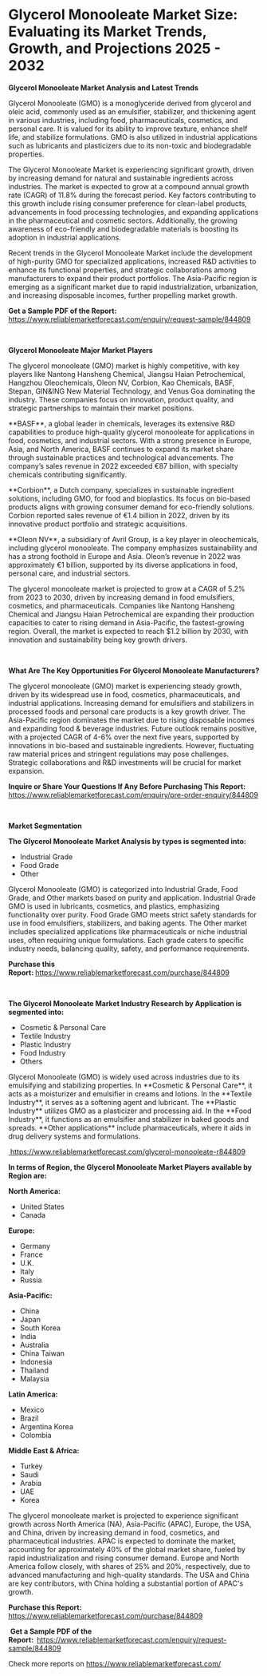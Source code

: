 <p><h1>Glycerol Monooleate Market Size: Evaluating its Market Trends, Growth, and Projections 2025 - 2032</h1></p><p><strong>Glycerol Monooleate Market Analysis and Latest Trends</strong></p>
<p><p>Glycerol Monooleate (GMO) is a monoglyceride derived from glycerol and oleic acid, commonly used as an emulsifier, stabilizer, and thickening agent in various industries, including food, pharmaceuticals, cosmetics, and personal care. It is valued for its ability to improve texture, enhance shelf life, and stabilize formulations. GMO is also utilized in industrial applications such as lubricants and plasticizers due to its non-toxic and biodegradable properties.</p><p>The Glycerol Monooleate Market is experiencing significant growth, driven by increasing demand for natural and sustainable ingredients across industries. The market is expected to grow at a compound annual growth rate (CAGR) of 11.8% during the forecast period. Key factors contributing to this growth include rising consumer preference for clean-label products, advancements in food processing technologies, and expanding applications in the pharmaceutical and cosmetic sectors. Additionally, the growing awareness of eco-friendly and biodegradable materials is boosting its adoption in industrial applications.</p><p>Recent trends in the Glycerol Monooleate Market include the development of high-purity GMO for specialized applications, increased R&D activities to enhance its functional properties, and strategic collaborations among manufacturers to expand their product portfolios. The Asia-Pacific region is emerging as a significant market due to rapid industrialization, urbanization, and increasing disposable incomes, further propelling market growth.</p></p>
<p><strong>Get a Sample PDF of the Report:&nbsp;</strong> <a href="https://www.reliablemarketforecast.com/enquiry/request-sample/844809?utm_campaign=1893&utm_medium=2&utm_source=Github&utm_content=ia&utm_term=26012025&utm_id=glycerol-monooleate">https://www.reliablemarketforecast.com/enquiry/request-sample/844809</a></p>
<p>&nbsp;</p>
<p><strong>Glycerol Monooleate Major Market Players</strong></p>
<p><p>The glycerol monooleate (GMO) market is highly competitive, with key players like Nantong Hansheng Chemical, Jiangsu Haian Petrochemical, Hangzhou Oleochemicals, Oleon NV, Corbion, Kao Chemicals, BASF, Stepan, GIN&ING New Material Technology, and Venus Goa dominating the industry. These companies focus on innovation, product quality, and strategic partnerships to maintain their market positions.</p><p>**BASF**, a global leader in chemicals, leverages its extensive R&D capabilities to produce high-quality glycerol monooleate for applications in food, cosmetics, and industrial sectors. With a strong presence in Europe, Asia, and North America, BASF continues to expand its market share through sustainable practices and technological advancements. The company’s sales revenue in 2022 exceeded €87 billion, with specialty chemicals contributing significantly.</p><p>**Corbion**, a Dutch company, specializes in sustainable ingredient solutions, including GMO, for food and bioplastics. Its focus on bio-based products aligns with growing consumer demand for eco-friendly solutions. Corbion reported sales revenue of €1.4 billion in 2022, driven by its innovative product portfolio and strategic acquisitions.</p><p>**Oleon NV**, a subsidiary of Avril Group, is a key player in oleochemicals, including glycerol monooleate. The company emphasizes sustainability and has a strong foothold in Europe and Asia. Oleon’s revenue in 2022 was approximately €1 billion, supported by its diverse applications in food, personal care, and industrial sectors.</p><p>The glycerol monooleate market is projected to grow at a CAGR of 5.2% from 2023 to 2030, driven by increasing demand in food emulsifiers, cosmetics, and pharmaceuticals. Companies like Nantong Hansheng Chemical and Jiangsu Haian Petrochemical are expanding their production capacities to cater to rising demand in Asia-Pacific, the fastest-growing region. Overall, the market is expected to reach $1.2 billion by 2030, with innovation and sustainability being key growth drivers.</p></p>
<p>&nbsp;</p>
<p><strong>What Are The Key Opportunities For Glycerol Monooleate Manufacturers?</strong></p>
<p><p>The glycerol monooleate (GMO) market is experiencing steady growth, driven by its widespread use in food, cosmetics, pharmaceuticals, and industrial applications. Increasing demand for emulsifiers and stabilizers in processed foods and personal care products is a key growth driver. The Asia-Pacific region dominates the market due to rising disposable incomes and expanding food & beverage industries. Future outlook remains positive, with a projected CAGR of 4-6% over the next five years, supported by innovations in bio-based and sustainable ingredients. However, fluctuating raw material prices and stringent regulations may pose challenges. Strategic collaborations and R&D investments will be crucial for market expansion.</p></p>
<p><strong>Inquire or Share Your Questions If Any Before Purchasing This Report:</strong> <a href="https://www.reliablemarketforecast.com/enquiry/pre-order-enquiry/844809?utm_campaign=1893&utm_medium=2&utm_source=Github&utm_content=ia&utm_term=26012025&utm_id=glycerol-monooleate">https://www.reliablemarketforecast.com/enquiry/pre-order-enquiry/844809</a></p>
<p>&nbsp;</p>
<p><strong>Market Segmentation</strong></p>
<p><strong>The Glycerol Monooleate Market Analysis by types is segmented into:</strong></p>
<p><ul><li>Industrial Grade</li><li>Food Grade</li><li>Other</li></ul></p>
<p><p>Glycerol Monooleate (GMO) is categorized into Industrial Grade, Food Grade, and Other markets based on purity and application. Industrial Grade GMO is used in lubricants, cosmetics, and plastics, emphasizing functionality over purity. Food Grade GMO meets strict safety standards for use in food emulsifiers, stabilizers, and baking agents. The Other market includes specialized applications like pharmaceuticals or niche industrial uses, often requiring unique formulations. Each grade caters to specific industry needs, balancing quality, safety, and performance requirements.</p></p>
<p><strong>Purchase this Report:&nbsp;</strong><a href="https://www.reliablemarketforecast.com/purchase/844809?utm_campaign=1893&utm_medium=2&utm_source=Github&utm_content=ia&utm_term=26012025&utm_id=glycerol-monooleate">https://www.reliablemarketforecast.com/purchase/844809</a></p>
<p>&nbsp;</p>
<p><strong>The Glycerol Monooleate Market Industry Research by Application is segmented into:</strong></p>
<p><ul><li>Cosmetic & Personal Care</li><li>Textile Industry</li><li>Plastic Industry</li><li>Food Industry</li><li>Others</li></ul></p>
<p><p>Glycerol Monooleate (GMO) is widely used across industries due to its emulsifying and stabilizing properties. In **Cosmetic & Personal Care**, it acts as a moisturizer and emulsifier in creams and lotions. In the **Textile Industry**, it serves as a softening agent and lubricant. The **Plastic Industry** utilizes GMO as a plasticizer and processing aid. In the **Food Industry**, it functions as an emulsifier and stabilizer in baked goods and spreads. **Other applications** include pharmaceuticals, where it aids in drug delivery systems and formulations.</p></p>
<p><a href="https://www.reliablemarketforecast.com/glycerol-monooleate-r844809?utm_campaign=1893&utm_medium=2&utm_source=Github&utm_content=ia&utm_term=26012025&utm_id=glycerol-monooleate">&nbsp;https://www.reliablemarketforecast.com/glycerol-monooleate-r844809</a></p>
<p><strong>In terms of Region, the Glycerol Monooleate Market Players available by Region are:</strong></p>
<p>
    <p> <strong> North America: </strong>
        <ul>
            <li>United States</li>
            <li>Canada</li>
        </ul>
        </p> 
    <p> <strong> Europe: </strong>
        <ul>
            <li>Germany</li>
            <li>France</li>
            <li>U.K.</li>
            <li>Italy</li>
            <li>Russia</li>
        </ul>
        </p> 
    <p> <strong> Asia-Pacific: </strong>
        <ul>
            <li>China</li>
            <li>Japan</li>
            <li>South Korea</li>
            <li>India</li>
            <li>Australia</li>
            <li>China Taiwan</li>
            <li>Indonesia</li>
            <li>Thailand</li>
            <li>Malaysia</li>
        </ul>
        </p> 
    <p> <strong> Latin America: </strong>
        <ul>
            <li>Mexico</li>
            <li>Brazil</li>
            <li>Argentina Korea</li>
            <li>Colombia</li>
        </ul>
        </p> 
    <p> <strong> Middle East & Africa: </strong>
        <ul>
            <li>Turkey</li>
            <li>Saudi</li>
            <li>Arabia</li>
            <li>UAE</li>
            <li>Korea</li>
        </ul>
    </p>
    </p>
<p><p>The glycerol monooleate market is projected to experience significant growth across North America (NA), Asia-Pacific (APAC), Europe, the USA, and China, driven by increasing demand in food, cosmetics, and pharmaceutical industries. APAC is expected to dominate the market, accounting for approximately 40% of the global market share, fueled by rapid industrialization and rising consumer demand. Europe and North America follow closely, with shares of 25% and 20%, respectively, due to advanced manufacturing and high-quality standards. The USA and China are key contributors, with China holding a substantial portion of APAC's growth.</p></p>
<p><strong>Purchase this Report: </strong><a href="https://www.reliablemarketforecast.com/purchase/844809?utm_campaign=1893&utm_medium=2&utm_source=Github&utm_content=ia&utm_term=26012025&utm_id=glycerol-monooleate">https://www.reliablemarketforecast.com/purchase/844809</a></p>
<p>&nbsp;<strong>Get a Sample PDF of the Report:&nbsp;&nbsp;</strong><a href="https://www.reliablemarketforecast.com/enquiry/request-sample/844809?utm_campaign=1893&utm_medium=2&utm_source=Github&utm_content=ia&utm_term=26012025&utm_id=glycerol-monooleate">https://www.reliablemarketforecast.com/enquiry/request-sample/844809</a></p>
<p><strong></strong></p>
<p>Check more reports on <a href="https://www.reliablemarketforecast.com/?utm_campaign=1893&utm_medium=2&utm_source=Github&utm_content=ia&utm_term=26012025&utm_id=glycerol-monooleate">https://www.reliablemarketforecast.com/</a></p>